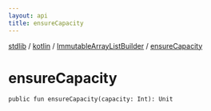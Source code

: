 ```yaml
---
layout: api
title: ensureCapacity
---
```

[stdlib](../../index.html) / [kotlin](../index.html) / [ImmutableArrayListBuilder](index.html) / [ensureCapacity](ensureCapacity.html)

# ensureCapacity

```
public fun ensureCapacity(capacity: Int): Unit
```
